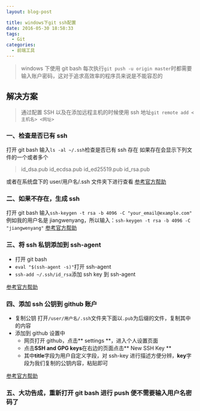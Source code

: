 ```yaml
---
layout: blog-post

title: windows下git ssh配置
date: 2016-05-30 18:58:33
tags:
  - Git
categories:
  - 前端工具
---
```


> windows 下使用 git bash 每次执行`git push -u origin master`时都需要输入账户密码，这对于追求高效率的程序员来说是不能容忍的

## 解决方案

> 通过配置 SSH 以及在添加远程主机的时候使用 ssh 地址`git remote add <主机名> <网址>`

### 一、检查是否已有 ssh

打开 git bash 输入`ls -al ~/.ssh`检查是否已有 ssh 存在
如果存在会显示下列文件的一个或者多个

> id_dsa.pub
> id_ecdsa.pub
> id_ed25519.pub
> id_rsa.pub

或者在系统盘下的 user/用户名/.ssh 文件夹下进行查看
[参考官方帮助](https://help.github.com/articles/checking-for-existing-ssh-keys/)

### 二、如果不存在，生成 ssh

打开 git bash 输入`ssh-keygen -t rsa -b 4096 -C "your_email@example.com"`
例如我的用户名是 jiangwenyang，所以输入：`ssh-keygen -t rsa -b 4096 -C "jiangwenyang"`
[参考官方帮助](https://help.github.com/articles/generating-a-new-ssh-key-and-adding-it-to-the-ssh-agent/)

### 三、将 ssh 私钥添加到 ssh-agent

- 打开 git bash
- `eval "$(ssh-agent -s)"`打开 ssh-agent
- `ssh-add ~/.ssh/id_rsa`添加 ssh key 到 ssh-agent

[参考官方帮助](https://help.github.com/articles/generating-a-new-ssh-key-and-adding-it-to-the-ssh-agent/)

### 四、添加 ssh 公钥到 github 账户

- 复制公钥
  打开`/user/用户名/.ssh`文件夹下面以`.pub`为后缀的文件，复制其中的内容
- 添加到 github 设置中
  - 网页打开 github，点击** settings **，进入个人设置页面
  - 点击**SSH and GPG keys**在右边的页面点击** New SSH Key **
  - 其中**title**字段为用户自定义字段，对 ssh-key 进行描述方便分辨，**key**字段为我们复制的公钥内容，粘贴即可

[参考官方帮助](https://help.github.com/articles/adding-a-new-ssh-key-to-your-github-account/)

### 五、大功告成，重新打开 git bash 进行 push 便不需要输入用户名密码了
